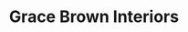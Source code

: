 ---
title: "Grace Brown Interiors"
url: /congleton/grace-brown-interiors/
shop: interior decoration
---